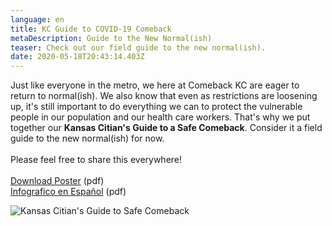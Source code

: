 ```yaml
---
language: en
title: KC Guide to COVID-19 Comeback
metaDescription: Guide to the New Normal(ish)
teaser: Check out our field guide to the new normal(ish).
date: 2020-05-18T20:43:14.403Z
---
```

Just like everyone in the metro, we here at Comeback KC are eager to return to normal(ish). We also know that even as restrictions are loosening up, it's still important to do everything we can to protect the vulnerable people in our population and our health care workers. That's why we put together our **Kansas Citian's Guide to a Safe Comeback**. Consider it a field guide to the new normal(ish) for now. \
\
Please feel free to share this everywhere!\
\
[Download Poster](https://drive.google.com/open?id=1sGSLWnHccnoPEFV75JFgJw7Gettzz0WT) (pdf)\
[Infografico en Español](https://drive.google.com/open?id=18YjxRWYGZ0jHVVjLycaOf6kqnLnBwG5y) (pdf)

![Kansas Citian's Guide to Safe Comeback](/uploads/comeback-kc_guidetocomeback.jpg "KC Guide to Comeback")